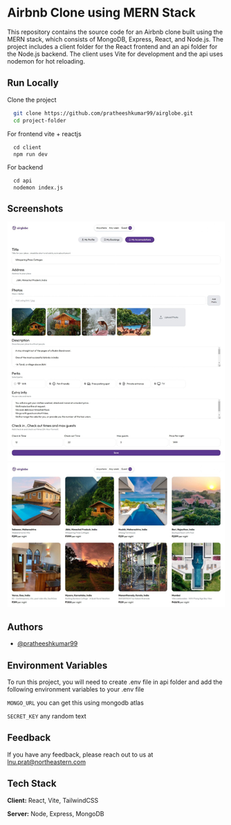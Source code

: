 # Airbnb Clone using MERN Stack

This repository contains the source code for an Airbnb clone built using the MERN stack, which consists of MongoDB, Express, React, and Node.js. The project includes a client folder for the React frontend and an api folder for the Node.js backend. The client uses Vite for development and the api uses nodemon for hot reloading.


## Run Locally

Clone the project


```bash
  git clone https://github.com/pratheeshkumar99/airglobe.git 
  cd project-folder
```

For frontend vite + reactjs
```
  cd client
  npm run dev
```

For backend 
```
  cd api
  nodemon index.js
```
## Screenshots

![screenshots](./airBNBImages/Home.jpeg)
![screenshots](./airBNBImages/Accomodations.jpeg)



## Authors

- [@pratheeshkumar99](https://www.github.com/pratheeshkumar99)


## Environment Variables

To run this project, you will need to create .env file in api folder and add the following environment variables to your .env file  

`MONGO_URL` you can get this using mongodb atlas

`SECRET_KEY` any random text


## Feedback

If you have any feedback, please reach out to us at lnu.prat@northeastern.com


## Tech Stack

**Client:** React, Vite, TailwindCSS

**Server:** Node, Express, MongoDB